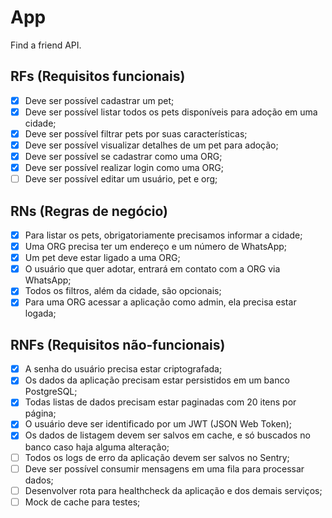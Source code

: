 # App

Find a friend API.

## RFs (Requisitos funcionais)

- [X] Deve ser possível cadastrar um pet;
- [X] Deve ser possível listar todos os pets disponíveis para adoção em uma cidade;
- [X] Deve ser possível filtrar pets por suas características;
- [X] Deve ser possível visualizar detalhes de um pet para adoção;
- [X] Deve ser possível se cadastrar como uma ORG;
- [X] Deve ser possível realizar login como uma ORG;
- [ ] Deve ser possível editar um usuário, pet e org;

## RNs (Regras de negócio)

- [X] Para listar os pets, obrigatoriamente precisamos informar a cidade;
- [X] Uma ORG precisa ter um endereço e um número de WhatsApp;
- [X] Um pet deve estar ligado a uma ORG;
- [X] O usuário que quer adotar, entrará em contato com a ORG via WhatsApp;
- [X] Todos os filtros, além da cidade, são opcionais;
- [X] Para uma ORG acessar a aplicação como admin, ela precisa estar logada;

## RNFs (Requisitos não-funcionais)

- [X] A senha do usuário precisa estar criptografada;
- [X] Os dados da aplicação precisam estar persistidos em um banco PostgreSQL;
- [X] Todas listas de dados precisam estar paginadas com 20 itens por página;
- [X] O usuário deve ser identificado por um JWT (JSON Web Token);
- [X] Os dados de listagem devem ser salvos em cache, e só buscados no banco caso haja alguma alteração;
- [ ] Todos os logs de erro da aplicação devem ser salvos no Sentry;
- [ ] Deve ser possível consumir mensagens em uma fila para processar dados;
- [ ] Desenvolver rota para healthcheck da aplicação e dos demais serviços;
- [ ] Mock de cache para testes;
